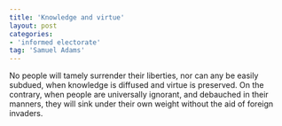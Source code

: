 ```yaml
---
title: 'Knowledge and virtue'
layout: post
categories:
- 'informed electorate'
tag: 'Samuel Adams'
---
```


No people will tamely surrender their liberties, nor can any be easily subdued, when knowledge is diffused and virtue is preserved. On the contrary, when people are universally ignorant, and debauched in their manners, they will sink under their own weight without the aid of foreign invaders.